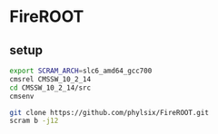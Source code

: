 # FireROOT

## setup
```bash
export SCRAM_ARCH=slc6_amd64_gcc700
cmsrel CMSSW_10_2_14
cd CMSSW_10_2_14/src
cmsenv

git clone https://github.com/phylsix/FireROOT.git
scram b -j12
```
